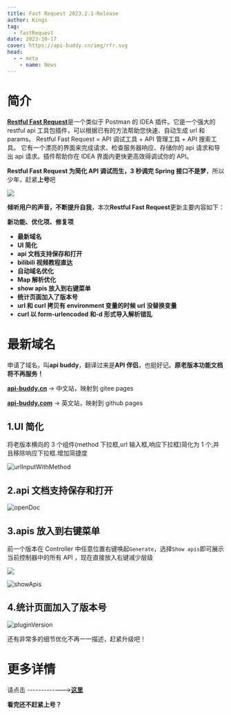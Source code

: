 ```yaml
---
title: Fast Request 2023.2.1-Release
author: Kings
tag:
  - fastRequest
date: 2023-10-17
cover: https://api-buddy.cn/img/rfr.svg
head:
  - - meta
    - name: News
---
```


# 简介

[**Restful Fast Request**](https://www.oschina.net/action/GoToLink?url=https%3A%2F%2Fplugins.jetbrains.com%2Fplugin%2F16988-restful-fast-request)是一个类似于 Postman 的 IDEA 插件。它是一个强大的 restful api 工具包插件，可以根据已有的方法帮助您快速、自动生成 url 和 params。 Restful Fast Request = API 调试工具 + API 管理工具 + API 搜索工具。 它有一个漂亮的界面来完成请求、检查服务器响应、存储你的 api 请求和导出 api 请求。插件帮助你在 IDEA 界面内更快更高效得调试你的 API。

**Restful Fast Request 为简化 API 调试而生，3 秒调完 Spring 接口不是梦**，所以少年，赶紧**上号**吧

![](https://oscimg.oschina.net/oscnet/up-2c30405e687d4f8e9163f8973fe3126c029.gif)

**倾听用户的声音，不断提升自我**，本次**Restful Fast Request**更新主要内容如下：

**新功能、优化项、修复项**

- **最新域名**
- **UI 简化**
- **api 文档支持保存和打开**
- **bilibili 视频教程直达**
- **自动域名优化**
- **Map 解析优化**
- **show apis 放入到右键菜单**
- **统计页面加入了版本号**
- **url 和 curl 拷贝有 environment 变量的时候 url 没替换变量**
- **curl 以 form-urlencoded 和-d 形式导入解析错乱**

# 最新域名

申请了域名，叫**api buddy**，翻译过来是**API 伴侣**，也挺好记。**原老版本功能文档将不再服务！**

[**api-buddy.cn**](https://api-buddy.cn) -> 中文站，映射到 gitee pages

[**api-buddy.com**](https://api-buddy.com) -> 英文站，映射到 github pages

## 1.UI 简化

将老版本横向的 3 个组件(method 下拉框,url 输入框,响应下拉框)简化为 1 个,并且移除响应下拉框.增加简捷度

![urlInputWithMethod](https://api-buddy.cn/img/2023.2.1/urlInputWithMethod.png)

## 2.api 文档支持保存和打开

![openDoc](https://api-buddy.cn/img/2023.2.1/openDoc.png)

## 3.apis 放入到右键菜单

前一个版本在 Controller 中任意位置右键唤起`Generate`，选择`Show apis`即可展示当前控制器中的所有 API ，现在直接放入右键减少层级

![](https://oscimg.oschina.net/oscnet/up-c949787f3df0d747357f01318c6ab5350a8.png)

![showApis](https://dromara.gitee.io/fast-request/img/2023.1.9/showApis.gif)

## 4.统计页面加入了版本号

![pluginVersion](https://api-buddy.cn/img/2023.2.1/pluginVersion.png)

还有非常多的细节优化不再一一描述，赶紧升级吧！

# 更多详情

请点击 ------------->[**这里**](https://api-buddy.cn/guide/history.html)

**看完还不赶紧上号？**
